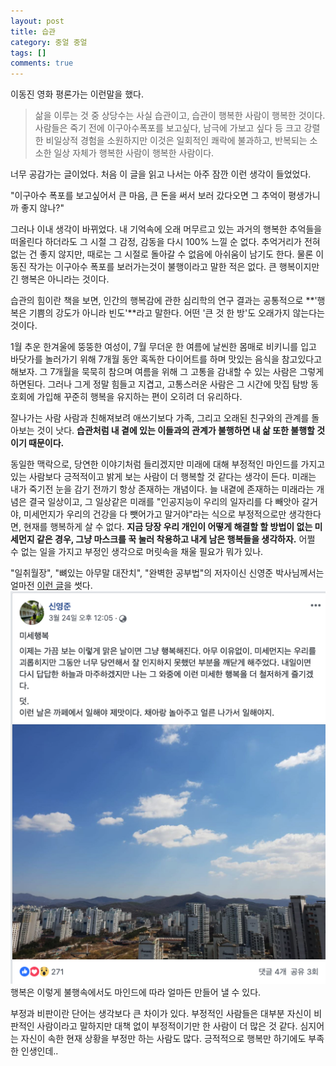 ```yaml
---
layout: post
title: 습관
category: 중얼 중얼
tags: []
comments: true
---
```

이동진 영화 평론가는 이런말을 했다.

> 삶을 이루는 것 중 상당수는 사실 습관이고, 습관이 행복한 사람이 행복한 것이다. 
사람들은 죽기 전에 이구아수폭포를 보고싶다, 남극에 가보고 싶다 등 크고 강렬한 비일상적 경험을 소원하지만 이것은 일회적인 쾌락에 불과하고, 반복되는 소소한 일상 자체가 행복한 사람이 행복한 사람이다.

너무 공감가는 글이었다. 처음 이 글을 읽고 나서는 아주 잠깐 이런 생각이 들었었다.

"이구아수 폭포를 보고싶어서 큰 마음, 큰 돈을 써서 보러 갔다오면 그 추억이 평생가니까 좋지 않나?"

그러나 이내 생각이 바뀌었다. 내 기억속에 오래 머무르고 있는 과거의 행복한 추억들을 떠올린다 하더라도 그 시절 그 감정, 감동을 다시 100% 느낄 순 없다. 추억거리가 전혀 없는 건 좋지 않지만, 때로는 그 시절로 돌아갈 수 없음에 아쉬움이 남기도 한다. 물론 이동진 작가는 이구아수 폭포를 보러가는것이 불행이라고 말한 적은 없다. 큰 행복이지만 긴 행복은 아니라는 것이다. 

습관의 힘이란 책을 보면, 인간의 행복감에 관한 심리학의 연구 결과는 공통적으로 **'행복은 기쁨의 강도가 아니라 빈도'**라고 말한다. 어떤 '큰 것 한 방'도 오래가지 않는다는 것이다.

1월 추운 한겨울에 뚱뚱한 여성이, 7월 무더운 한 여름에 날씬한 몸매로 비키니를 입고 바닷가를 놀러가기 위해 7개월 동안 혹독한 다이어트를 하며 맛있는 음식을 참고있다고 해보자. 그 7개월을 묵묵히 참으며 여름을 위해 그 고통을 감내할 수 있는 사람은 그렇게 하면된다. 그러나 그게 정말 힘들고 지겹고, 고통스러운 사람은 그 시간에 맛집 탐방 동호회에 가입해 꾸준히 행복을 유지하는 편이 오히려 더 유리하다. 

잘나가는 사람 사람과 친해져보려 애쓰기보다 가족, 그리고 오래된 친구와의 관계를 돌아보는 것이 낫다. **습관처럼 내 곁에 있는 이들과의 관계가 불행하면 내 삶 또한 불행할 것이기 때문이다.**

동일한 맥락으로, 당연한 이야기처럼 들리겠지만 미래에 대해 부정적인 마인드를 가지고 있는 사람보다 긍적적이고 밝게 보는 사람이 더 행복할 것 같다는 생각이 든다. 미래는 내가 죽기전 눈을 감기 전까기 항상 존재하는 개념이다. 늘 내곁에 존재하는 미래라는 개념은 결국 일상이고, 그 일상같은 미래를 "인공지능이 우리의 일자리를 다 빼앗아 갈거야, 미세먼지가 우리의 건강을 다 뺏어가고 말거야"라는 식으로 부정적으로만 생각한다면, 현재를 행복하게 살 수 없다. **지금 당장 우리 개인이 어떻게 해결할 할 방법이 없는 미세먼지 같은 경우, 그냥 마스크를 꾹 눌러 착용하고 내게 남은 행복들을 생각하자.** 어쩔 수 없는 일을 가지고 부정인 생각으로 머릿속을 채울 필요가 뭐가 있나.

 "일취월장", "뼈있는 아무말 대잔치", "완벽한 공부법"의 저자이신 신영준 박사님께서는 얼마전 [이런 글](https://www.facebook.com/dr.yj.shin)을 썻다.
![미세행복](/public/img/blabla/habbit1.png)
행복은 이렇게 불행속에서도 마인드에 따라 얼마든 만들어 낼 수 있다. 

 부정과 비판이란 단어는 생각보다 큰 차이가 있다. 부정적인 사람들은 대부분 자신이 비판적인 사람이라고 말하지만 대책 없이 부정적이기만 한 사람이 더 많은 것 같다. 심지어는 자신이 속한 현재 상황을 부정만 하는 사람도 많다. 긍적적으로 행복만 하기에도 부족한 인생인데..